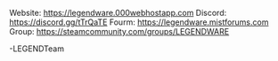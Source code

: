 Website: https://legendware.000webhostapp.com
Discord: https://discord.gg/tTrQaTE
Fourm: https://legendware.mistforums.com
Group: https://steamcommunity.com/groups/LEGENDWARE

-LEGENDTeam

